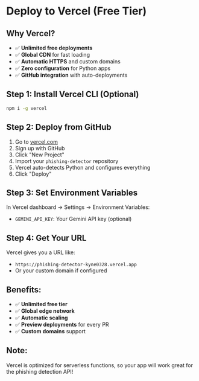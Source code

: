 # Deploy to Vercel (Free Tier)

## Why Vercel?
- ✅ **Unlimited free deployments**
- ✅ **Global CDN** for fast loading
- ✅ **Automatic HTTPS** and custom domains
- ✅ **Zero configuration** for Python apps
- ✅ **GitHub integration** with auto-deployments

## Step 1: Install Vercel CLI (Optional)
```bash
npm i -g vercel
```

## Step 2: Deploy from GitHub
1. Go to [vercel.com](https://vercel.com)
2. Sign up with GitHub
3. Click "New Project"
4. Import your `phishing-detector` repository
5. Vercel auto-detects Python and configures everything
6. Click "Deploy"

## Step 3: Set Environment Variables
In Vercel dashboard → Settings → Environment Variables:
- `GEMINI_API_KEY`: Your Gemini API key (optional)

## Step 4: Get Your URL
Vercel gives you a URL like:
- `https://phishing-detector-kyne0328.vercel.app`
- Or your custom domain if configured

## Benefits:
- ✅ **Unlimited free tier**
- ✅ **Global edge network**
- ✅ **Automatic scaling**
- ✅ **Preview deployments** for every PR
- ✅ **Custom domains** support

## Note:
Vercel is optimized for serverless functions, so your app will work great for the phishing detection API!
